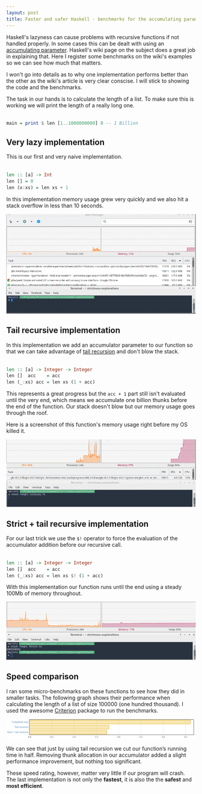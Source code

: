 ```yaml
---
layout: post
title: Faster and safer Haskell - benchmarks for the accumulating parameter
---
```


Haskell's lazyness can cause problems with recursive functions if not handled properly. In some cases this can be dealt with using an [accumulating parameter](https://wiki.haskell.org/Performance/Accumulating_parameter). Haskell's wiki page on the subject does a great job in explaining that. Here I register some benchmarks on the wiki's examples so we can see how much that matters.   


I won't go into details as to why one implementation performs better than the other as the wiki's article is very clear conscise. I will stick to showing the code and the benchmarks.

The task in our hands is to calculate the length of a list. To make sure this is working we will print the length of a really long one.

``` haskell

main = print $ len [1..1000000000] 0 -- 1 Billion

```

## Very lazy implementation

This is our first and very naive implementation.

``` haskell

len :: [a] -> Int
len [] = 0
len (x:xs) = len xs + 1

```

In this implementation memory usage grew very quickly and we also hit a stack overflow in less than 10 seconds.

![Lazy implementation](../images/2017-09-09-task-manager-lazy.gif)

## Tail recursive implementation

In this implementation we add an accumulator parameter to our function so that we can take advantage of [tail recursion](https://wiki.haskell.org/Tail_recursion) and don't blow the stack.


``` haskell

len :: [a] -> Integer -> Integer
len []  acc    = acc
len (_:xs) acc = len xs (1 + acc)

```

This represents a great progress but the `acc + 1` part still isn't evaluated until the very end, which means we accumulate one billion thunks before the end of the function. Our stack doesn't blow but our memory usage goes through the roof.

Here is a screenshot of this function's memory usage right before my OS killed it.

![Tail Recursive implementation](../images/2017-09-09-task-manager-less-lazy.png)

## Strict + tail recursive implementation

For our last trick we use the `$!` operator to force the evaluation of the accumulator addition before our recursive call.

``` haskell

len :: [a] -> Integer -> Integer
len []  acc    = acc
len (_:xs) acc = len xs $! (1 + acc)

```

With this implementation our function runs until the end using a steady 100Mb of memory throughout.

![Strict + tail recursive implementation](../images/2017-09-09-task-manager-strict.png)


## Speed comparison

I ran some micro-benchmarks on these functions to see how they did in smaller tasks. The following graph shows their performance when calculating the length of a list of size 100000 (one hundred thousand). I used the awesome [Criterion](https://hackage.haskell.org/package/criterion) package to run the benchmarks.


![Benchmarks](../images/2017-09-09-benchmarks.png)

We can see that just by using tail recursion we cut our function’s running time in half. Removing thunk allocation in our accumulator added a slight performance improvement, but nothing too significant.

These speed rating, however, matter very little if our program will crash. The last implementation is not only the **fastest**, it is also the the **safest** and **most efficient**.   
